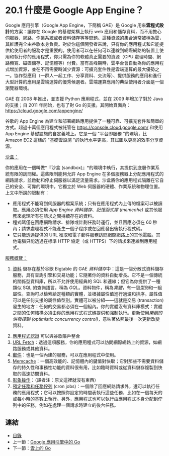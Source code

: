 # 20.1 什麼是 Google App Engine？

Google 應用引擎（Google App Engine，下簡稱 GAE）是 Google 用來**雲程式設計**的方案：讓你在 Google 的基礎架構上執行 web 應用和儲存資料，而不用擔心伺服器、網路、作業系統或者資料儲存等等問題。這種資源的集合通常被稱為雲，其維護完全由谷歌本身負責。對於你這個開發者來說，只有你的應用程式和它能提供給使用者的服務才是重要的。使用者可以在任何可以連線到網際網路的裝置上使用和執行你的應用程式，你只需為你的軟體真正需要的資源（CPU 處理時間、網路頻寬、磁碟儲存、記憶體等）付費。當有高峰期時，雲平台會自動為你的應用程式增加資源，並在不再需要時減少資源：可擴充套件性是雲端運算的最大優勢之一。協作型應用（一群人一起工作、分享資料、交流等）、提供服務的應用和進行大型計算的應用是雲端運算的優秀候選者。雲端運算應用的典型使用者介面是一個瀏覽器環境。

GAE 在 2008 年推出，並支援 Python 應用程式，並在 2009 年增加了對於 Java 的支援；自 2011 年開始，也有了對 Go 的支援。其開始頁面為：https://cloud.google.com/appengine/

谷歌的 App Engine 為建立和部署網路應用提供了一種可靠、可擴充套件和簡單的方式。超過十萬個應用程式被託管在 https://console.cloud.google.com/ 和使用 App Engine 基礎設施的自定義域上。它是一個 "平台即服務 "的環境，比 Amazon EC2 這樣的 "基礎雲設施 "的執行水平更高，其試圖以更高的效率分享資源。

<u>沙盒：</u>

你的應用在一個叫做*『沙盒 (sandbox)』*的環境中執行，其提供到底層作業系統有限的訪問權。這些限制能夠允許 App Engine 在多個服務器上分配應用程式的網路請求，並啟動和停止伺服器以滿足流量需求。沙盒將你的應用程式隔離在它自己的安全、可靠的環境中，它獨立於 Web 伺服器的硬體、作業系統和物理位置。上文中所說的限制有：

- 應用程式不能寫到伺服器的檔案系統；只有在應用程式內上傳的檔案可以被讀取。應用必須使用 *App Engine 資料儲存、記憶函式庫 (memcahe)* 或其他服務來處理所有在請求之間持續存在的資料。
- 程式碼僅在回應網路請求、排隊或計劃任務時運行，並且回應必須在 60 秒內；請求處理程式不能產生一個子程序或在回應發出後執行程式碼。
- 它只能透過提供的 URL 獲取和電子郵件服務訪問網際網路上的其他電腦。其他電腦只能透過在標準 HTTP 協定（或 HTTPS）下的請求來連線到應用程式。

<u>服務概覽：</u>

1. <u>資料</u> 儲存在基於谷歌 Bigtable 的 GAE *資料儲存*中：這是一個分散式資料儲存服務，具有查詢引擎和交易功能；它隨著你的資料自動增長。它不是一個傳統的關係型資料庫，所以不允許使用經典的 SQL 和連線；但它為你提供了一種類似 SQL 的查詢語言，稱為 *GQL*。資料物件，稱為*實體*，有一個*型別*和一組屬性。查詢可以檢索給定種類的實體，並根據屬性值進行過濾和排序。屬性值可以是任何支援的屬性值型別。實體可以被分組——這就是交易 (transaction) 發生的地方：任何的交易都必須在一個組內。你的實體沒有資料庫模式：實體之間的任何結構必須由你的應用程式程式碼提供和強制執行。更新使用*樂觀的併發控制 (optimistic concurrency control)*，意味著依照最後一次更新改變資料。

2) <u>應用程式認證</u> 可以與谷歌賬戶整合
3) <u>URL Fetch</u>：透過這項服務，你的應用程式可以訪問網際網路上的資源，如網路服務或其他資料。
4) <u>郵件</u>：也是一個內建的服務，可以在應用程式中使用。
5) <u>Memcache</u>：一個高效能的、記憶體內的鍵值對快取；它對那些不需要資料儲存的持久性和事務性功能的資料很有用，比如臨時資料或從資料儲存複製到快取的高速訪問資料。
6) <u>影象操作</u>：（譯者注：原文這裡就沒有東西）
7) <u>預定任務和任務佇列</u> (cron jobs)：一個除了回應網路請求外，還可以執行任務的應用程式；它可以按照你設定的時間表執行這些任務，比如在一個每天的或每小時的基數上執行。另外，應用程式也可以執行由應用程式本身分配到佇列中的任務，例如在處理一個請求時建立的後台任務。

## 連結

- [目錄](directory.md)
- 上一節：[Google 應用引擎中的 Go](20.0.md)
- 下一節：[雲上的 Go](20.2.md)
